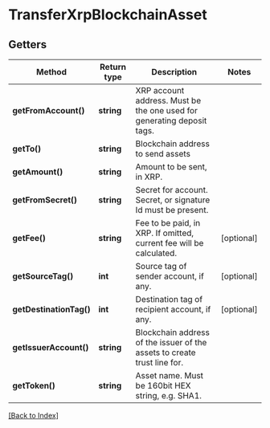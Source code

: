 # TransferXrpBlockchainAsset

## Getters

Method | Return type | Description | Notes
------------ | ------------- | ------------- | -------------
**getFromAccount()** | **string** | XRP account address. Must be the one used for generating deposit tags. |
**getTo()** | **string** | Blockchain address to send assets |
**getAmount()** | **string** | Amount to be sent, in XRP. |
**getFromSecret()** | **string** | Secret for account. Secret, or signature Id must be present. |
**getFee()** | **string** | Fee to be paid, in XRP. If omitted, current fee will be calculated. | [optional]
**getSourceTag()** | **int** | Source tag of sender account, if any. | [optional]
**getDestinationTag()** | **int** | Destination tag of recipient account, if any. | [optional]
**getIssuerAccount()** | **string** | Blockchain address of the issuer of the assets to create trust line for. |
**getToken()** | **string** | Asset name. Must be 160bit HEX string, e.g. SHA1. |

[[Back to Index]](../index.md)
